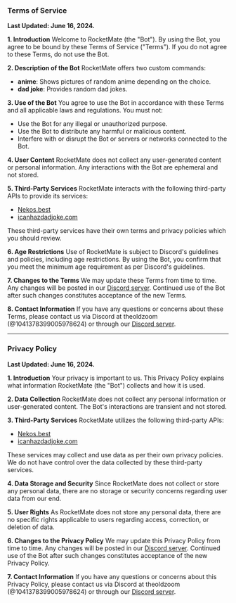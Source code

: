 ### Terms of Service

**Last Updated: June 16, 2024.**

**1. Introduction**
Welcome to RocketMate (the "Bot"). By using the Bot, you agree to be bound by these Terms of Service ("Terms"). If you do not agree to these Terms, do not use the Bot.

**2. Description of the Bot**
RocketMate offers two custom commands: 
- **anime**: Shows pictures of random anime depending on the choice.
- **dad joke**: Provides random dad jokes.

**3. Use of the Bot**
You agree to use the Bot in accordance with these Terms and all applicable laws and regulations. You must not:
- Use the Bot for any illegal or unauthorized purpose.
- Use the Bot to distribute any harmful or malicious content.
- Interfere with or disrupt the Bot or servers or networks connected to the Bot.

**4. User Content**
RocketMate does not collect any user-generated content or personal information. Any interactions with the Bot are ephemeral and not stored.

**5. Third-Party Services**
RocketMate interacts with the following third-party APIs to provide its services:
- [Nekos.best](https://nekos.best/)
- [icanhazdadjoke.com](https://icanhazdadjoke.com/)

These third-party services have their own terms and privacy policies which you should review.

**6. Age Restrictions**
Use of RocketMate is subject to Discord's guidelines and policies, including age restrictions. By using the Bot, you confirm that you meet the minimum age requirement as per Discord's guidelines.

**7. Changes to the Terms**
We may update these Terms from time to time. Any changes will be posted in our [Discord server](https://discord.gg/2m6EwrTyzy). Continued use of the Bot after such changes constitutes acceptance of the new Terms.

**8. Contact Information**
If you have any questions or concerns about these Terms, please contact us via Discord at theoldzoom (@1041378399005978624) or through our [Discord server](https://discord.gg/2m6EwrTyzy).

---

### Privacy Policy

**Last Updated: June 16, 2024.**

**1. Introduction**
Your privacy is important to us. This Privacy Policy explains what information RocketMate (the "Bot") collects and how it is used.

**2. Data Collection**
RocketMate does not collect any personal information or user-generated content. The Bot's interactions are transient and not stored.

**3. Third-Party Services**
RocketMate utilizes the following third-party APIs:
- [Nekos.best](https://nekos.best/)
- [icanhazdadjoke.com](https://icanhazdadjoke.com/)

These services may collect and use data as per their own privacy policies. We do not have control over the data collected by these third-party services.

**4. Data Storage and Security**
Since RocketMate does not collect or store any personal data, there are no storage or security concerns regarding user data from our end.

**5. User Rights**
As RocketMate does not store any personal data, there are no specific rights applicable to users regarding access, correction, or deletion of data.

**6. Changes to the Privacy Policy**
We may update this Privacy Policy from time to time. Any changes will be posted in our [Discord server](https://discord.gg/2m6EwrTyzy). Continued use of the Bot after such changes constitutes acceptance of the new Privacy Policy.

**7. Contact Information**
If you have any questions or concerns about this Privacy Policy, please contact us via Discord at theoldzoom (@1041378399005978624) or through our [Discord server](https://discord.gg/2m6EwrTyzy).
